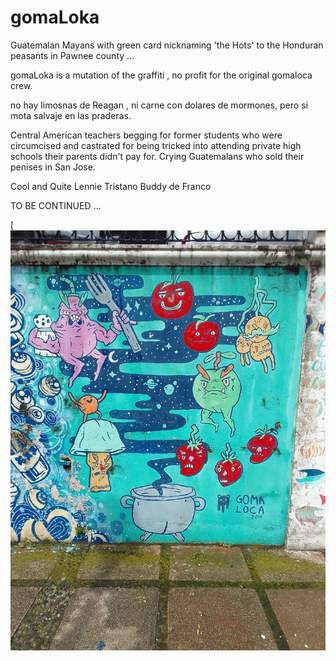 # gomaLoka

Guatemalan Mayans with green card nicknaming 'the Hots' to the Honduran peasants in Pawnee county ...

gomaLoka is a mutation of the graffiti , no profit for the original gomaloca crew.

no hay limosnas de Reagan , ni carne con dolares de mormones, pero si mota salvaje en las praderas.

Central American teachers begging for former students who were circumcised and castrated for being tricked into attending private high schools their parents didn't pay for. Crying Guatemalans who sold their penises in San Jose.

Cool and Quite Lennie Tristano Buddy de Franco

TO BE CONTINUED ...

[![Lennie Tristano sextet Wow.... ](https://raw.githubusercontent.com/rgarro/gomaLoka/main/plan.jpg)
